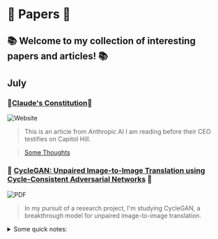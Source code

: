 # 📜 Papers 📜

## 📚 Welcome to my collection of interesting papers and articles! 📚

## July

### 📕[Claude's Constitution](https://www.anthropic.com/index/claudes-constitution)📕
   ![Website](https://img.shields.io/website?url=https://www.anthropic.com/index/claudes-constitution)
   > This is an article from Anthropic AI I am reading before their CEO testifies on Capitol Hill.

> [Some Thoughts](/claudes-constitution.md)

### 📗 [CycleGAN: Unpaired Image-to-Image Translation using Cycle-Consistent Adversarial Networks](https://arxiv.org/pdf/1703.10593.pdf) 📗
   ![PDF](https://img.shields.io/badge/Download-PDF-orange)
   > In my pursuit of a research project, I'm studying CycleGAN, a breakthrough model for unpaired image-to-image translation.
  <details>
    <summary>Some quick notes: </summary>
  </details>
